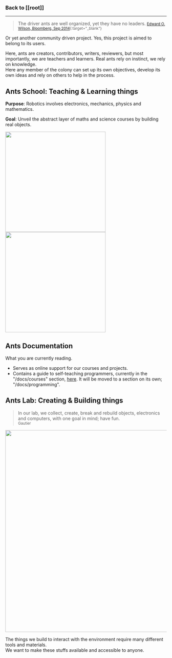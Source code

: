 ### Back to [[root]]
<hr>

> The driver ants are well organized, yet they have no leaders. 
<small>[Edward O. Wilson, Bloomberg, Sep 2014](https://www.bloomberg.com/view/articles/2014-09-10/ants-are-cool-but-teach-us-nothing){:target="_blank"}</small>

Or yet another community driven project. Yes, this project is aimed to belong to its users.

Here, ants are creators, contributors, writers, reviewers, but most importantly, we are teachers and learners. 
Real ants rely on instinct, we rely on knowledge.  
Here any member of the colony can set up its own objectives, develop its own ideas 
and rely on others to help in the process.

## Ants School: Teaching & Learning things

**Purpose**: Robotics involves electronics, mechanics, physics and mathematics.

**Goal**: Unveil the abstract layer of maths and science courses by building real objects.

<img src="/docs/ants/attachment/IMG_20170121_141107.jpg" width="313">
<img src="/docs/ants/attachment/IMG_20170121_141051.jpg" width="313">

## Ants Documentation

What you are currently reading.

* Serves as online support for our courses and projects.
* Contains a guide to self-teaching programmers, currently in the "/docs/courses" section, [here](./course/programming). 
It will be moved to a section on its own; "/docs/programming".

## Ants Lab: Creating & Building things

> In our lab, we collect, create, break and rebuild objects, electronics and computers, 
with one goal in mind; have fun.  
<small>Gautier</small>


<img src="/docs/ants/attachment/IMG_20170120_202312.jpg" width="630">

The things we build to interact with the environment require many different tools and materials.  
We want to make these stuffs available and accessible to anyone.
